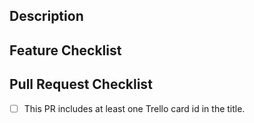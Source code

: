 ## Description

<!--- Add card link and describe your change (i.e. what problem does it solve or what feature does it implement?) -->

## Feature Checklist

<!--- The steps or pieces that you needed while working on this task.   These are helpful to the reviewer so they have a general idea of the main tasks completed.  Add more if needed and put an `x` in all the boxes if they are complete -->

## Pull Request Checklist

- [ ] This PR includes at least one Trello card id in the title.
